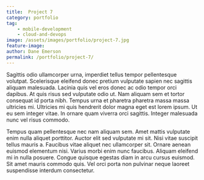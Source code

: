 ```yaml
---
title:  Project 7
category: portfolio
tag:
    - mobile-development
    - cloud-and-devops
image: /assets/images/portfolio/project-7.jpg
feature-image:
author: Dane Emerson
permalink: /portfolio/project-7/
---
```


Sagittis odio ullamcorper urna, imperdiet tellus tempor pellentesque volutpat. Scelerisque eleifend donec pretium vulputate sapien nec sagittis aliquam malesuada. Lacinia quis vel eros donec ac odio tempor orci dapibus. At quis risus sed vulputate odio ut. Nam aliquam sem et tortor consequat id porta nibh. Tempus urna et pharetra pharetra massa massa ultricies mi. Ultricies mi quis hendrerit dolor magna eget est lorem ipsum. Ut eu sem integer vitae. In ornare quam viverra orci sagittis. Integer malesuada nunc vel risus commodo.

Tempus quam pellentesque nec nam aliquam sem. Amet mattis vulputate enim nulla aliquet porttitor. Auctor elit sed vulputate mi sit. Nisi vitae suscipit tellus mauris a. Faucibus vitae aliquet nec ullamcorper sit. Ornare aenean euismod elementum nisi. Varius morbi enim nunc faucibus. Aliquam eleifend mi in nulla posuere. Congue quisque egestas diam in arcu cursus euismod. Sit amet mauris commodo quis. Vel orci porta non pulvinar neque laoreet suspendisse interdum consectetur.
